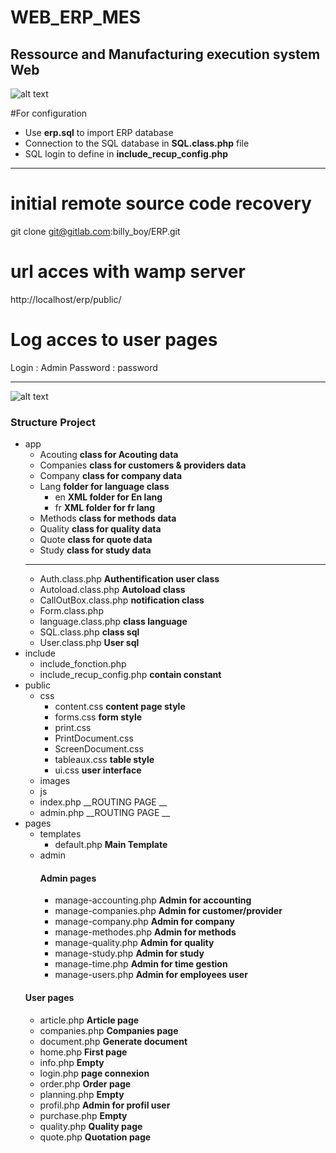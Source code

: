 # WEB_ERP_MES
##  Ressource and Manufacturing execution system  Web

![alt text](https://github.com/billyboy35/WEB_MES/blob/master/public/images/Doc/Workflow.png)

#For configuration
* Use __erp.sql__ to import ERP database  
* Connection to the SQL database in __SQL.class.php__ file
* SQL login to define in __include_recup_config.php__

-----------------

# initial remote source code recovery
git clone git@gitlab.com:billy_boy/ERP.git

# url acces with wamp server
http://localhost/erp/public/

# Log acces to user pages
Login : Admin
Password : password

-----------------
![alt text](https://github.com/billyboy35/WEB_MES/blob/master/public/images/Doc/Menu.PNG)

### Structure Project

* app
  * Acouting   __class for Acouting data__
  * Companies   __class for customers & providers data__
  * Company   __class for company data__
  * Lang __folder for language class__
    * en  __XML folder for En lang__ 
    * fr __XML folder for fr lang__ 
  * Methods __class for methods data__
  * Quality  __class for quality data__
  * Quote  __class for quote data__
  * Study __class for study data__
  ----
  * Auth.class.php   __Authentification user class__
  * Autoload.class.php   __Autoload class__
  * CallOutBox.class.php  __notification class__
  * Form.class.php
  * language.class.php  __class language__
  * SQL.class.php  __class sql__
  * User.class.php  __User sql__
* include  
  * include_fonction.php
  * include_recup_config.php  __contain constant__
* public
  * css  
    * content.css  __content page style__
    * forms.css   __form style__
    * print.css
    * PrintDocument.css
    * ScreenDocument.css
    * tableaux.css  __table style__
    * ui.css  __user interface__
  * images
  * js
  * index.php __ROUTING PAGE __
  * admin.php  __ROUTING PAGE __
* pages
  * templates
    * default.php __Main Template__
  * admin
    #### Admin pages
    * manage-accounting.php     __Admin for accounting__
    * manage-companies.php   __Admin for customer/provider__
    * manage-company.php       __Admin for company__
    * manage-methodes.php        __Admin for methods__
    * manage-quality.php  __Admin for quality__
    * manage-study.php        __Admin for study__
    * manage-time.php       __Admin for time gestion__
    * manage-users.php        __Admin for employees user__
  #### User pages
    * article.php  __Article page__ 
    * companies.php    __Companies page__
    * document.php         __Generate document__
    * home.php         __First page__
    * info.php       __Empty__
    * login.php         __page connexion__
    * order.php          __Order page__
    * planning.php        __Empty__
    * profil.php       __Admin for profil user__
    * purchase.php         __Empty__
    * quality.php       __Quality page__
    * quote.php        __Quotation page__


